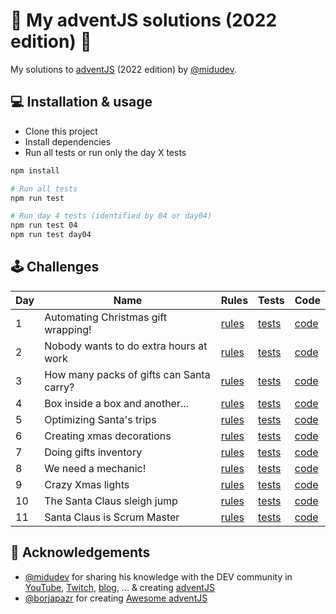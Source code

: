 # 🎅 My adventJS solutions (2022 edition) 🎄

My solutions to [adventJS](https://adventjs.dev/) (2022 edition) by [@midudev](https://twitter.com/midudev).

## 💻️ Installation & usage

- Clone this project
- Install dependencies
- Run all tests or run only the day X tests

```bash
npm install

# Run all tests
npm run test

# Run day 4 tests (identified by 04 or day04)
npm run test 04
npm run test day04
```

## 🕹️ Challenges

| Day | Name                                     | Rules                                            | Tests                              | Code                         |
| --- | ---------------------------------------- | ------------------------------------------------ | ---------------------------------- | ---------------------------- |
| 1   | Automating Christmas gift wrapping!      | [rules](https://adventjs.dev/challenges/2022/1)  | [tests](./src/day01/index.test.js) | [code](./src/day01/index.js) |
| 2   | Nobody wants to do extra hours at work   | [rules](https://adventjs.dev/challenges/2022/2)  | [tests](./src/day02/index.test.js) | [code](./src/day02/index.js) |
| 3   | How many packs of gifts can Santa carry? | [rules](https://adventjs.dev/challenges/2022/3)  | [tests](./src/day03/index.test.js) | [code](./src/day03/index.js) |
| 4   | Box inside a box and another...          | [rules](https://adventjs.dev/challenges/2022/4)  | [tests](./src/day04/index.test.js) | [code](./src/day04/index.js) |
| 5   | Optimizing Santa's trips                 | [rules](https://adventjs.dev/challenges/2022/5)  | [tests](./src/day05/index.test.js) | [code](./src/day05/index.js) |
| 6   | Creating xmas decorations                | [rules](https://adventjs.dev/challenges/2022/6)  | [tests](./src/day06/index.test.js) | [code](./src/day06/index.js) |
| 7   | Doing gifts inventory                    | [rules](https://adventjs.dev/challenges/2022/7)  | [tests](./src/day07/index.test.js) | [code](./src/day07/index.js) |
| 8   | We need a mechanic!                      | [rules](https://adventjs.dev/challenges/2022/8)  | [tests](./src/day08/index.test.js) | [code](./src/day08/index.js) |
| 9   | Crazy Xmas lights                        | [rules](https://adventjs.dev/challenges/2022/9)  | [tests](./src/day09/index.test.js) | [code](./src/day09/index.js) |
| 10  | The Santa Claus sleigh jump              | [rules](https://adventjs.dev/challenges/2022/10) | [tests](./src/day10/index.test.js) | [code](./src/day10/index.js) |
| 11  | Santa Claus is Scrum Master              | [rules](https://adventjs.dev/challenges/2022/11) | [tests](./src/day11/index.test.js) | [code](./src/day11/index.js) |

## 💖 Acknowledgements

- [@midudev](https://twitter.com/midudev) for sharing his knowledge with the DEV community in [YouTube](https://midu.tube/), [Twitch](https://midu.live/), [blog](https://midu.dev/), ... & creating [adventJS](https://adventjs.dev/)
- [@borjapazr](https://twitter.com/borjapazr) for creating [Awesome adventJS](https://github.com/borjapazr/awesome-adventjs)
